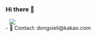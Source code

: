 ### Hi there 👋
<a href="https://www.instagram.com/dongsseop2/">
    <img 
        src="http://img.shields.io/badge/-dongsseop2-222222?style=flat&logo=Instagram&link=https://www.instagram.com/dongsseop2/"
        style="height : auto; margin-left : 10px; margin-right : 10px;"/>
</a>
<br>
- 📩 Contact: dongxieli@kakao.com
<!--
**Lee-DongSeop/Lee-DongSeop** is a ✨ _special_ ✨ repository because its `README.md` (this file) appears on your GitHub profile.

Here are some ideas to get you started:

- 🔭 I’m currently working on ...
- 🌱 I’m currently learning ...
- 👯 I’m looking to collaborate on ...
- 🤔 I’m looking for help with ...
- 💬 Ask me about ...
- 📫 How to reach me: ...
- 😄 Pronouns: ...
- ⚡ Fun fact: ...
-->
